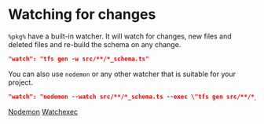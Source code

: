 # Watching for changes

`%pkg%` have a built-in watcher. It will watch for changes, new files and deleted files and re-build the schema on any change.

```json
"watch": "tfs gen -w src/**/*_schema.ts"
```

You can also use `nodemon` or any other watcher that is suitable for your
project.

```json
"watch": "nodemon --watch src/**/*_schema.ts --exec \"tfs gen src/**/*_schema.ts\""
```

<seealso style="links">
       <category ref="misc">
           <a href="https://www.npmjs.com/package/nodemon">Nodemon</a>
           <a href="https://watchexec.github.io/">Watchexec</a>
       </category>
</seealso>
